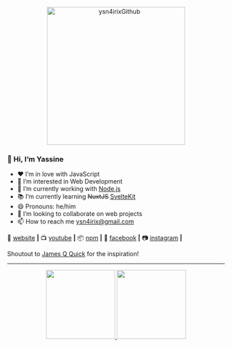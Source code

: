 <p align="center">
 <img width="320px" src="https://res.cloudinary.com/ysnirix/image/upload/v1628799571/logo_uuiutr.svg" align="center" alt="ysn4irixGithub" />
</p>

### 👋 Hi, I’m Yassine

- ❤️ I’m in love with JavaScript
- 👀 I’m interested in Web Development
- 🌱 I’m currently working with [Node.js](https://nodejs.org/en/)
- 📚 I’m currently learning ~~NuxtJS~~ [SvelteKit](https://kit.svelte.dev/)
- 😄 Pronouns: he/him
- 💞️ I’m looking to collaborate on web projects
- 📫 How to reach me ysn4irix@gmail.com

🏡 [website][website] **|**
📺 [youtube][youtube] **|**
📦 [npm][npm] **|**
💌 [facebook][facebook] **|**
📷 [instagram][instagram] **|**

Shoutout to [James Q Quick][james] for the inspiration!

[website]: https://ysnirix.live
[youtube]: https://youtube.com/channel/UCSRh_PrBvMRmWj8f3I6tkZA
[facebook]: https://facebook.com/ysn.irix
[instagram]: https://instagram.com/ysn.irix
[npm]: https://npmjs.com/~ysn4irix
[james]: https://github.com/jamesqquick

---

<p align="center">
<a href="https://github.com/ysn4irix" align="center">
  <img height="160em" src="https://ysn4irix-github-readme-stats.vercel.app/api?username=ysn4irix&theme=dracula&show_icons=true" />
  <img height="160em" src="https://ysn4irix-github-readme-stats.vercel.app/api/top-langs/?username=ysn4irix&theme=dracula&layout=compact" />
</a>
</p>

<!---
Ysn4Irix/Ysn4Irix is a ✨ special ✨ repository because its `README.md` (this file) appears on your GitHub profile.
You can click the Preview link to take a look at your changes.
--->
